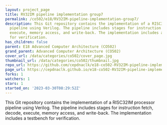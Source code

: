 ```yaml
---
layout: project_page
title: RV32IM pipeline implementation group7
permalink: /co502/e18/RV32IM-pipeline-implementation-group7/
description: This Git repository contains the implementation of a RISC32IM processor
  pipeline using Verilog. The pipeline includes stages for instruction fetch, decode,
  execute, memory access, and write-back. The implementation includes a testbench
  for verification.
has_children: false
parent: E18 Advanced Computer Architecture (CO502)
grand_parent: Advanced Computer Architecture (CO502)
cover_url: /data/categories/co502/cover_page.jpg
thumbnail_url: /data/categories/co502/thumbnail.jpg
repo_url: https://github.com/cepdnaclk/e18-co502-RV32IM-pipeline-implementation-group7
page_url: https://cepdnaclk.github.io/e18-co502-RV32IM-pipeline-implementation-group7
forks: 1
watchers: 1
stars: 1
started_on: '2023-03-30T08:29:52Z'
---
```


This Git repository contains the implementation of a RISC32IM processor pipeline using Verilog. The pipeline includes stages for instruction fetch, decode, execute, memory access, and write-back. The implementation includes a testbench for verification.